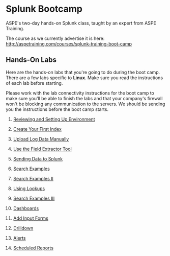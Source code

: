 # Splunk Bootcamp


ASPE's two-day hands-on Splunk class, taught by an expert from ASPE Training.

The course as we currently advertise it is here: http://aspetraining.com/courses/splunk-training-boot-camp

## Hands-On Labs
Here are the hands-on labs that you're going to do during the boot camp. There are a few labs specific to **Linux**. Make sure you read the instructions of each lab before starting.

Please work with the lab connectivity instructions for the boot camp to make sure you'll be able to finish the labs and that your company's firewall won't be blocking any communication to the servers. We should be sending you the instructions before the boot camp starts.

1. [Reviewing and Setting Up Environment](labs/01.md)
2. [Create Your First Index](labs/02.md)
3. [Upload Log Data Manually](labs/03.md)
4. [Use the Field Extractor Tool](labs/04.md)
5. [Sending Data to Splunk](labs/05.md) 

6. [Search Examples](labs/06.md)
7. [Search Examples II](labs/07.md)
8. [Using Lookups](labs/08.md)
9. [Search Examples III](labs/09.md)
10. [Dashboards](labs/10.md)
11. [Add Input Forms](labs/11.md)
12. [Drilldown](labs/12.md)
13. [Alerts](labs/13.md)
14. [Scheduled Reports](labs/14.md)

